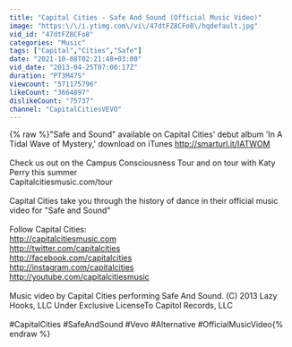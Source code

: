 ```yaml
---
title: "Capital Cities - Safe And Sound (Official Music Video)"
image: "https:\/\/i.ytimg.com\/vi\/47dtFZ8CFo8\/hqdefault.jpg"
vid_id: "47dtFZ8CFo8"
categories: "Music"
tags: ["Capital","Cities","Safe"]
date: "2021-10-08T02:21:48+03:00"
vid_date: "2013-04-25T07:00:17Z"
duration: "PT3M47S"
viewcount: "571175796"
likeCount: "3664897"
dislikeCount: "75737"
channel: "CapitalCitiesVEVO"
---
```

{% raw %}&quot;Safe and Sound&quot; available on Capital Cities' debut album 'In A Tidal Wave of Mystery,' download on iTunes <a rel="nofollow" target="blank" href="http://smarturl.it/IATWOM">http://smarturl.it/IATWOM</a><br /><br />Check us out on the Campus Consciousness Tour and on tour with Katy Perry this summer<br />Capitalcitiesmusic.com/tour<br /><br />Capital Cities take you through the history of dance in their official music video for &quot;Safe and Sound&quot; <br /><br />Follow Capital Cities:<br /><a rel="nofollow" target="blank" href="http://capitalcitiesmusic.com">http://capitalcitiesmusic.com</a><br /><a rel="nofollow" target="blank" href="http://twitter.com/capitalcities">http://twitter.com/capitalcities</a><br /><a rel="nofollow" target="blank" href="http://facebook.com/capitalcities">http://facebook.com/capitalcities</a><br /><a rel="nofollow" target="blank" href="http://instagram.com/capitalcities">http://instagram.com/capitalcities</a><br /><a rel="nofollow" target="blank" href="http://youtube.com/capitalcitiesmusic">http://youtube.com/capitalcitiesmusic</a><br /><br />Music video by Capital Cities performing Safe And Sound. (C) 2013 Lazy Hooks, LLC Under Exclusive LicenseTo Capitol Records, LLC<br /><br />#CapitalCities #SafeAndSound #Vevo #Alternative #OfficialMusicVideo{% endraw %}
